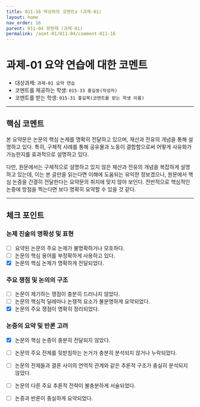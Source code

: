 ```yaml
---  
title: 011-16 박상하의 코멘트a (과제-01)   
layout: home  
nav_order: 16  
parent: 011-04 장현재 (과제-01)  
permalink: /asmt-01/011-04/comment-011-16  
---
```


# 과제-01 요약 연습에 대한 코멘트

- 대상과제: `과제-01 요약 연습`  
- 코멘트를 제공하는 학생: `015-33 홍길동(작성자)`   
- 코멘트를 받는 학생: `015-31 홍길북(코멘트를 받는 학생 이름)` 

---

## 핵심 코멘트

본 요약문은 논문의 핵심 논제를 명확히 전달하고 있으며, 재산과 전유의 개념을 통해 설명하고 있다. 특히, 구체적 사례를 통해 공유물과 노동이 결합함으로써 어떻게 사유화가 가능한지를 효과적으로 설명하고 있다.

다만, 원문에서는 구체적으로 설명하고 있지 않은 재산과 전유의 개념을 복잡하게 설명하고 있는데, 이는 본 글만을 읽는다면 이해에 도움되는 유익한 정보겠으나, 원문에서 핵심 논증을 간결히 전달한다는 요약문의 취지에 맞지 않아 보인다. 전반적으로 핵심적인 논증에 방점을 찍는다면 보다 명확히 요약할 수 있을 것 같다.

---

## 체크 포인트

### 논제 진술의 명확성 및 표현    
- [ ] 요약된 논문의 주요 논제가 불명확하거나 모호하다.    
- [ ] 논문의 핵심 용어를 부정확하게 사용하고 있다.    
- [X] 논문의 핵심 논제가 명확하게 전달되었다.  

### 주요 쟁점 및 논의의 구조    
- [ ] 논문이 제기하는 쟁점이 충분히 드러나지 않았다.    
- [ ] 논문의 핵심적 딜레마나 논쟁적 요소가 불분명하게 요약되었다.    
- [X] 논문의 주요 쟁점이 명확히 정리되었다.  

### 논증의 요약 및 반론 고려    
- [X] 논문의 핵심 논증이 충분히 전달되지 않았다.    
- [ ] 논문의 주요 전제를 뒷받침하는 논거가 충분히 분석되지 않거나 누락되었다.    
- [ ] 논문의 전제들과 결론 사이의 연역적 관계와 같은 추론적 구조가 충실히 분석되지 않았다.    
- [ ] 논문의 다른 주요 추론적 전략이 불충분하게 서술되었다.  
- [ ] 논증과 반론이 충실하게 요약되었다. 

